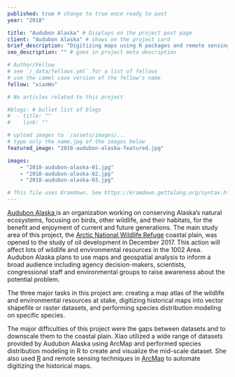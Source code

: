 ```yaml
---
published: true # change to true once ready to post
year: "2018"

title: "Audubon Alaska" # Displays on the project post page
client: "Audubon Alaska" # shows on the project card
brief_description: "Digitizing maps using R packages and remote sensing techniques" # shows on the project card
seo_description: "" # goes in project meta description

# Author/Fellow
# see `/_data/fellows.yml` for a list of fellows
# use the camel case version of the fellow's name
fellow: "xiaoWu"

# No articles related to this project

#blogs: # bullet list of blogs
#  - title: ""
#    link: ""

# upload images to `/assets/images/...`
# type only the name.jpg of the images below
featured_image: "2018-audubon-alaska-featured.jpg"

images:
    - "2018-audubon-alaska-01.jpg"
    - "2018-audubon-alaska-02.jpg"
    - "2018-audubon-alaska-03.jpg"

# This file uses Kramdown. See https://kramdown.gettalong.org/syntax.html for syntax
---
```

[Audubon Alaska ](http://ak.audubon.org/)is an organization working on conserving Alaska’s natural ecosystems, focusing on birds, other wildlife, and their habitats, for the benefit and enjoyment of current and future generations. The main study area of this project, the [Arctic National Wildlife Refuge](https://en.wikipedia.org/wiki/Arctic_National_Wildlife_Refuge) coastal plain, was opened to the study of oil development in December 2017. This action will affect lots of wildlife and environmental resources in the 1002 Area. Audubon Alaska plans to use maps and geospatial analysis to inform a broad audience including agency decision-makers, scientists, congressional staff and environmental groups to raise awareness about the potential problem.

The three major tasks in this project are: creating a map atlas of the wildlife and environmental resources at stake, digitizing historical maps into vector shapefile or raster datasets, and performing species distribution modeling on specific species.

The major difficulties of this project were the gaps between datasets and to downscale them to the coastal plain. Xiao utilized a wide range of datasets provided by Audubon Alaska using ArcMap and performed species distribution modeling in R to create and visualize the mid-scale dataset. She also used [R](https://en.wikipedia.org/wiki/R_(programming_language)) and remote sensing techniques in [ArcMap](https://en.wikipedia.org/wiki/ArcMap) to automate digitizing the historical maps.
